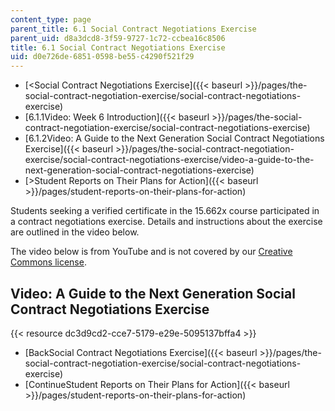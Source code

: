 ```yaml
---
content_type: page
parent_title: 6.1 Social Contract Negotiations Exercise
parent_uid: d8a3dcd8-3f59-9727-1c72-ccbea16c8506
title: 6.1 Social Contract Negotiations Exercise
uid: d0e726de-6851-0598-be55-c4290f521f29
---
```


*   [\<Social Contract Negotiations Exercise]({{< baseurl >}}/pages/the-social-contract-negotiation-exercise/social-contract-negotiations-exercise)
*   [6.1.1Video: Week 6 Introduction]({{< baseurl >}}/pages/the-social-contract-negotiation-exercise/social-contract-negotiations-exercise)
*   [6.1.2Video: A Guide to the Next Generation Social Contract Negotiations Exercise]({{< baseurl >}}/pages/the-social-contract-negotiation-exercise/social-contract-negotiations-exercise/video-a-guide-to-the-next-generation-social-contract-negotiations-exercise)
*   [\>Student Reports on Their Plans for Action]({{< baseurl >}}/pages/student-reports-on-their-plans-for-action)

Students seeking a verified certificate in the 15.662x course participated in a contract negotiations exercise. Details and instructions about the exercise are outlined in the video below.

The video below is from YouTube and is not covered by our [Creative Commons license](/terms/#cc).

Video: A Guide to the Next Generation Social Contract Negotiations Exercise
---------------------------------------------------------------------------

{{< resource dc3d9cd2-cce7-5179-e29e-5095137bffa4 >}}

*   [BackSocial Contract Negotiations Exercise]({{< baseurl >}}/pages/the-social-contract-negotiation-exercise/social-contract-negotiations-exercise)
*   [ContinueStudent Reports on Their Plans for Action]({{< baseurl >}}/pages/student-reports-on-their-plans-for-action)